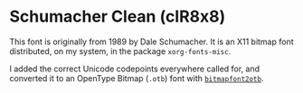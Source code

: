 # Schumacher Clean (clR8x8)

This font is originally from 1989 by Dale Schumacher. It is an X11 bitmap font distributed, on my system, in the package `xorg-fonts-misc`.

I added the correct Unicode codepoints everywhere called for, and converted it to an OpenType Bitmap (`.otb`) font with [`bitmapfont2otb`](https://github.com/ctrlcctrlv/bitmapfont2otb).
